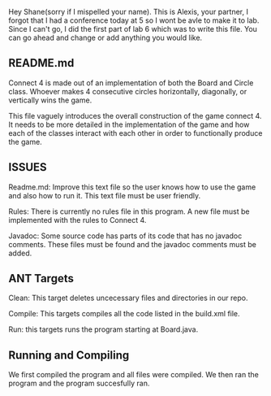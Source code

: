 Hey Shane(sorry if I mispelled your name). This is Alexis, your partner, I 
forgot that I had a conference today at 5 so I wont be avle to make it to lab. 
Since I can't go, I did the first part of lab 6 which was to write this file.
You can go ahead and change or add anything you would like.


README.md
--------- 
Connect 4 is made out of an implementation of both the Board and Circle class.
Whoever makes 4 consecutive circles horizontally, diagonally, or vertically
wins the game.

This file vaguely introduces the overall construction of the game connect 4.
It needs to be more detailed in the implementation of the game
and how each of the classes interact with each other in order to functionally
produce the game.

ISSUES
-------
Readme.md: Improve this text file so the user knows how to use the game and also
how to run it. This text file must be user friendly.

Rules: There is currently no rules file in this program. A new file must be
implemented with the rules to Connect 4.

Javadoc: Some source code has parts of its code that has no javadoc comments.
These files must be found and the javadoc comments must be added.

ANT Targets
-----------
Clean: This target deletes uncecessary files and directories in our repo.

Compile: This targets compiles all the code listed in the build.xml file.

Run: this targets runs the program starting at Board.java.


Running and Compiling
---------------------
We first compiled the program and all files were compiled. We then ran the
program and the program succesfully ran.	 